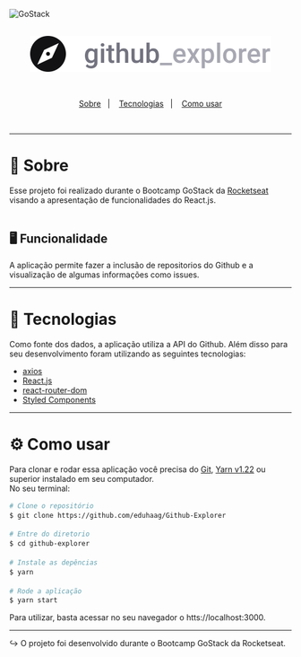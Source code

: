 <img alt="GoStack" src="https://storage.googleapis.com/golden-wind/bootcamp-gostack/header-desafios.png" /><br/>
<br>

<p align="center">
  <img alt="Github Explorer" src="src/assets/logo.svg" />
</p>
<br>

<p align="center">
  <a href="#--sobre">Sobre</a>&nbsp;&nbsp;&nbsp;|&nbsp;&nbsp;&nbsp;
  <a href="-tecnologias">Tecnologias</a>&nbsp;&nbsp;&nbsp;|&nbsp;&nbsp;&nbsp;
  <a href="#-como-usar">Como usar</a>
</p><br>

---

# 📝 Sobre

Esse projeto foi realizado durante o Bootcamp GoStack da [Rocketseat](https://github.com/Rocketseat/) visando a apresentação de funcionalidades do React.js.<br>
<br>

## 🖥 Funcionalidade

A aplicação permite fazer a inclusão de repositorios do Github e a visualização de algumas informações como issues.

---

# 🚀 Tecnologias

Como fonte dos dados, a aplicação utiliza a API do Github. Além disso para seu desenvolvimento foram utilizando as seguintes tecnologias:

- [axios](https://github.com/axios/axios)
- [React.js](http://react.org)
- [react-router-dom](https://github.com/ReactTraining/react-router/tree/master/packages/react-router-dom)
- [Styled Components](https://styled-components.com/)

---

# ⚙ Como usar

Para clonar e rodar essa aplicação você precisa do [Git](https://git-scm.com/), [Yarn v1.22](https://yarnpkg.com/) ou superior instalado em seu computador. <br>
No seu terminal:

```bash
# Clone o repositório
$ git clone https://github.com/eduhaag/Github-Explorer

# Entre do diretorio
$ cd github-explorer

# Instale as depências
$ yarn

# Rode a aplicação
$ yarn start
```

Para utilizar, basta acessar no seu navegador o htts://localhost:3000.

---

↪ O projeto foi desenvolvido durante o Bootcamp GoStack da Rocketseat.
